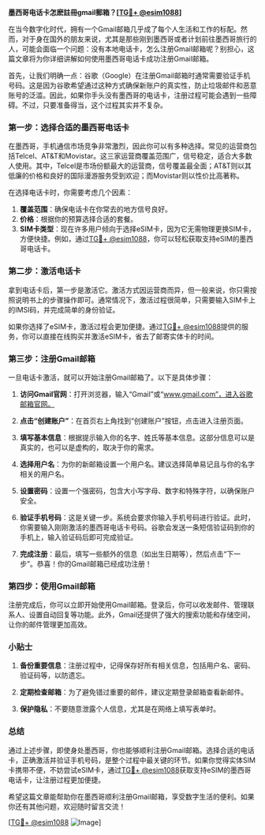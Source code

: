 **墨西哥电话卡怎麽註冊gmail郵箱？[[TG💪+ @esim1088](https://t.me/s/esim1088)]**

在当今数字化时代，拥有一个Gmail邮箱几乎成了每个人生活和工作的标配。然而，对于身在国外的朋友来说，尤其是那些刚到墨西哥或者计划前往墨西哥旅行的人，可能会面临一个问题：没有本地电话卡，怎么注册Gmail邮箱呢？别担心，这篇文章将为你详细讲解如何使用墨西哥电话卡成功注册Gmail邮箱。

首先，让我们明确一点：谷歌（Google）在注册Gmail邮箱时通常需要验证手机号码。这是因为谷歌希望通过这种方式确保新账户的真实性，防止垃圾邮件和恶意账号的泛滥。因此，如果你手头没有墨西哥的电话卡，注册过程可能会遇到一些障碍。不过，只要准备得当，这个过程其实并不复杂。

### **第一步：选择合适的墨西哥电话卡**

在墨西哥，手机通信市场竞争非常激烈，因此你可以有多种选择。常见的运营商包括Telcel、AT&T和Movistar。这三家运营商覆盖范围广，信号稳定，适合大多数人使用。其中，Telcel是市场份额最大的运营商，信号覆盖最全面；AT&T则以其低廉的价格和良好的国际漫游服务受到欢迎；而Movistar则以性价比高著称。

在选择电话卡时，你需要考虑几个因素：

1. **覆盖范围**：确保电话卡在你常去的地方信号良好。
2. **价格**：根据你的预算选择合适的套餐。
3. **SIM卡类型**：现在许多用户倾向于选择eSIM卡，因为它无需物理更换SIM卡，方便快捷。例如，通过[TG💪+ @esim1088](https://t.me/s/esim1088)，你可以轻松获取支持eSIM的墨西哥电话卡。

### **第二步：激活电话卡**

拿到电话卡后，第一步是激活它。激活方式因运营商而异，但一般来说，你只需按照说明书上的步骤操作即可。通常情况下，激活过程很简单，只需要输入SIM卡上的IMSI码，并完成简单的身份验证。

如果你选择了eSIM卡，激活过程会更加便捷。通过[TG💪+ @esim1088](https://t.me/s/esim1088)提供的服务，你可以直接在线购买并激活eSIM卡，省去了邮寄实体卡的时间。

### **第三步：注册Gmail邮箱**

一旦电话卡激活，就可以开始注册Gmail邮箱了。以下是具体步骤：

1. **访问Gmail官网**：打开浏览器，输入“Gmail”或“www.gmail.com”，进入谷歌邮箱官网。
   
2. **点击“创建账户”**：在首页右上角找到“创建账户”按钮，点击进入注册页面。

3. **填写基本信息**：根据提示输入你的名字、姓氏等基本信息。这部分信息可以是真实的，也可以是虚构的，取决于你的需求。

4. **选择用户名**：为你的新邮箱设置一个用户名。建议选择简单易记且与你的名字相关的用户名。

5. **设置密码**：设置一个强密码，包含大小写字母、数字和特殊字符，以确保账户安全。

6. **验证手机号码**：这是关键一步。系统会要求你输入手机号码进行验证。此时，你需要输入刚刚激活的墨西哥电话卡号码。谷歌会发送一条短信验证码到你的手机上，输入验证码后即可完成验证。

7. **完成注册**：最后，填写一些额外的信息（如出生日期等），然后点击“下一步”。恭喜！你的Gmail邮箱已经成功注册！

### **第四步：使用Gmail邮箱**

注册完成后，你可以立即开始使用Gmail邮箱。登录后，你可以收发邮件、管理联系人、设置自动回复等功能。此外，Gmail还提供了强大的搜索功能和存储空间，让你的邮件管理更加高效。

### **小贴士**

1. **备份重要信息**：注册过程中，记得保存好所有相关信息，包括用户名、密码、验证码等，以防遗忘。
   
2. **定期检查邮箱**：为了避免错过重要的邮件，建议定期登录邮箱查看新邮件。

3. **保护隐私**：不要随意泄露个人信息，尤其是在网络上填写表单时。

### **总结**

通过上述步骤，即使身处墨西哥，你也能够顺利注册Gmail邮箱。选择合适的电话卡，正确激活并验证手机号码，是整个过程中最关键的环节。如果你觉得实体SIM卡携带不便，不妨尝试eSIM卡，通过[TG💪+ @esim1088](https://t.me/s/esim1088)获取支持eSIM的墨西哥电话卡，让注册过程更加便捷。

希望这篇文章能帮助你在墨西哥顺利注册Gmail邮箱，享受数字生活的便利。如果你还有其他问题，欢迎随时留言交流！

[[TG💪+ @esim1088](https://t.me/s/esim1088) ![Image](https://i.postimg.cc/4NQfJmqS/Snipaste-2025-05-13-00-14-12.png)]